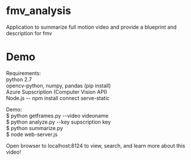 # fmv_analysis
Application to summarize full motion video and provide a blueprint and description for fmv

# Demo
Requirements: <br />
python 2.7<br />
opencv-python, numpy, pandas (pip install)<br />
Azure Supscription (Computer Vision API)<br />
Node.js -- npm install connect serve-static

Demo:<br />
$ python getframes.py --video videoname<br />
$ python analyze.py --key supscription key<br />
$ python summarize.py<br />
$ node web-server.js

Open browser to localhost:8124 to view, search, and learn more about this video!
